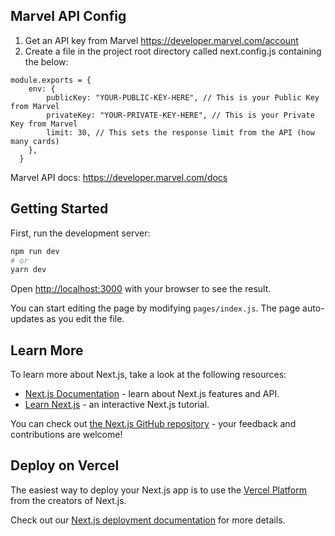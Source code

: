 ## Marvel API Config
1. Get an API key from Marvel
https://developer.marvel.com/account
2. Create a file in the project root directory called next.config.js
containing the below:
```
module.exports = {
    env: {
        publicKey: "YOUR-PUBLIC-KEY-HERE", // This is your Public Key from Marvel
        privateKey: "YOUR-PRIVATE-KEY-HERE", // This is your Private Key from Marvel
        limit: 30, // This sets the response limit from the API (how many cards)
    },
  }
```
Marvel API docs: https://developer.marvel.com/docs

## Getting Started

First, run the development server:

```bash
npm run dev
# or
yarn dev
```

Open [http://localhost:3000](http://localhost:3000) with your browser to see the result.

You can start editing the page by modifying `pages/index.js`. The page auto-updates as you edit the file.

## Learn More

To learn more about Next.js, take a look at the following resources:

- [Next.js Documentation](https://nextjs.org/docs) - learn about Next.js features and API.
- [Learn Next.js](https://nextjs.org/learn) - an interactive Next.js tutorial.

You can check out [the Next.js GitHub repository](https://github.com/vercel/next.js/) - your feedback and contributions are welcome!

## Deploy on Vercel

The easiest way to deploy your Next.js app is to use the [Vercel Platform](https://vercel.com/import?utm_medium=default-template&filter=next.js&utm_source=create-next-app&utm_campaign=create-next-app-readme) from the creators of Next.js.

Check out our [Next.js deployment documentation](https://nextjs.org/docs/deployment) for more details.
